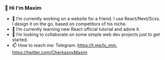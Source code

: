 ### 👋 Hi I'm Maxim

- 🔭 I’m currently working on a website for a friend. I use React/Next/Scss. I design it on the go, based on competitors of his niche. 
- 🌱 I’m currently learning new React official tutorial and adore it.
- 👯 I’m looking to collaborate on some simple web dev projects just to get started.
- 📫 How to reach me: Telegram: https://t.me/lx_mm, https://twitter.com/CherkasovMaxim
